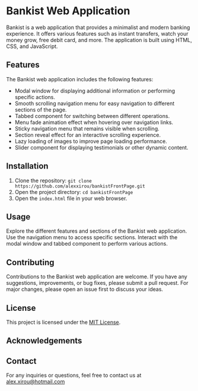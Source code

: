 # Bankist Web Application

Bankist is a web application that provides a minimalist and modern banking experience. It offers various features such as instant transfers, watch your money grow, free debit card, and more. The application is built using HTML, CSS, and JavaScript.


## Features

The Bankist web application includes the following features:

- Modal window for displaying additional information or performing specific actions.
- Smooth scrolling navigation menu for easy navigation to different sections of the page.
- Tabbed component for switching between different operations.
- Menu fade animation effect when hovering over navigation links.
- Sticky navigation menu that remains visible when scrolling.
- Section reveal effect for an interactive scrolling experience.
- Lazy loading of images to improve page loading performance.
- Slider component for displaying testimonials or other dynamic content.

## Installation

1. Clone the repository: `git clone https://github.com/alexxirou/bankistFrontPage.git`
2. Open the project directory: `cd bankistFrontPage`
3. Open the `index.html` file in your web browser.

## Usage

Explore the different features and sections of the Bankist web application. Use the navigation menu to access specific sections. Interact with the modal window and tabbed component to perform various actions.

## Contributing

Contributions to the Bankist web application are welcome. If you have any suggestions, improvements, or bug fixes, please submit a pull request. For major changes, please open an issue first to discuss your ideas.

## License

This project is licensed under the [MIT License](LICENSE).

## Acknowledgements



## Contact

For any inquiries or questions, feel free to contact us at alex.xirou@hotmail.com
